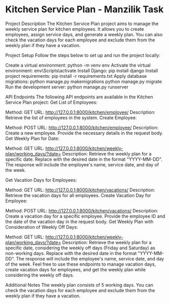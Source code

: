 # Kitchen Service Plan - Manzilik Task


Project Description
The Kitchen Service Plan project aims to manage the weekly service plan for kitchen employees. It allows you to create employees, assign service days, and generate a weekly plan. You can also check the vacation days for each employee and exclude them from the weekly plan if they have a vacation.

Project Setup
Follow the steps below to set up and run the project locally:

Create a virtual environment:
python -m venv env
Activate the virtual environment:
env\Scripts\activate
Install Django:
pip install django
Install project requirements:
pip install -r requirements.txt
Apply database migrations:
python manage.py makemigrations
python manage.py migrate
Run the development server:
python manage.py runserver

API Endpoints
The following API endpoints are available in the Kitchen Service Plan project:
Get List of Employees:

Method: GET
URL: http://127.0.0.1:8000/kitchen/employee/
Description: Retrieve the list of employees in the system.
Create Employee:

Method: POST
URL: http://127.0.0.1:8000/kitchen/employee/
Description: Create a new employee. Provide the necessary details in the request body.
Get Weekly Plan for Date:

Method: GET
URL: http://127.0.0.1:8000/kitchen/weekly-plan/working_days/?date=<date>
Description: Retrieve the weekly plan for a specific date. Replace <date> with the desired date in the format "YYYY-MM-DD". The response will include the employee's name, service date, and day of the week.

Get Vacation Days for Employees:

Method: GET
URL: http://127.0.0.1:8000/kitchen/vacations/
Description: Retrieve the vacation days for all employees.
Create Vacation Day for Employee:

Method: POST
URL: http://127.0.0.1:8000/kitchen/vacations/
Description: Create a vacation day for a specific employee. Provide the employee ID and the date of the vacation day in the request body.
Get Weekly Plan with Consideration of Weekly Off Days:

Method: GET
URL: http://127.0.0.1:8000/kitchen/weekly-plan/working_days/?date=<date>
Description: Retrieve the weekly plan for a specific date, considering the weekly off days (Friday and Saturday) as non-working days. Replace <date> with the desired date in the format "YYYY-MM-DD". The response will include the employee's name, service date, and day of the week.
Feel free to use these endpoints to manage vacation days, create vacation days for employees, and get the weekly plan while considering the weekly off days.
  
  
Additional Notes
The weekly plan consists of 5 working days.
You can check the vacation days for each employee and exclude them from the weekly plan if they have a vacation.
